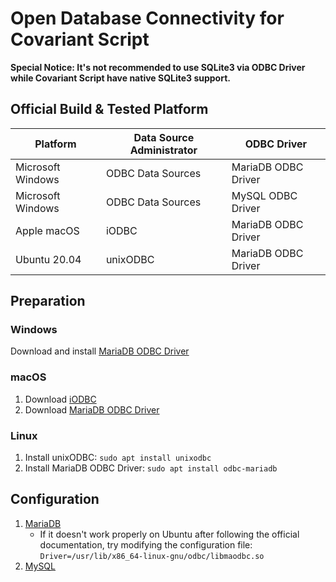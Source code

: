 # Open Database Connectivity for Covariant Script

**Special Notice: It's not recommended to use SQLite3 via ODBC Driver while Covariant Script have native SQLite3 support.**

## Official Build & Tested Platform

|Platform|Data Source Administrator|ODBC Driver|
|----|----|----|
|Microsoft Windows|ODBC Data Sources|MariaDB ODBC Driver|
|Microsoft Windows|ODBC Data Sources|MySQL ODBC Driver|
|Apple macOS|iODBC|MariaDB ODBC Driver|
|Ubuntu 20.04|unixODBC|MariaDB ODBC Driver|

## Preparation

### Windows

Download and install [MariaDB ODBC Driver](https://mariadb.com/downloads/)

### macOS

1. Download [iODBC](http://www.iodbc.org/dataspace/doc/iodbc/wiki/iodbcWiki/Downloads)
2. Download [MariaDB ODBC Driver](https://mariadb.com/downloads/)

### Linux

1. Install unixODBC: `sudo apt install unixodbc`
2. Install MariaDB ODBC Driver: `sudo apt install odbc-mariadb`

## Configuration

1. [MariaDB](https://mariadb.com/kb/en/creating-a-data-source-with-mariadb-connectorodbc/)
    + If it doesn't work properly on Ubuntu after following the official documentation, try modifying the configuration file: `Driver=/usr/lib/x86_64-linux-gnu/odbc/libmaodbc.so`
2. [MySQL](https://dev.mysql.com/doc/connector-odbc/en/connector-odbc-configuration.html)
